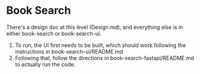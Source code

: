 # Book Search

There's a design doc at this level (Design.md), and everything else is in either book-search or book-search-ui.

1. To run, the UI first needs to be built, which should work following the instructions in book-search-ui/README.md
2. Following that, follow the directions in book-search-fastapi/README.md to actually run the code.